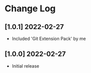 # Change Log

## [1.0.1] 2022-02-27

- Included 'Git Extension Pack' by me

## [1.0.0] 2022-02-27

- Initial release
